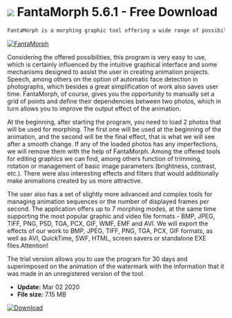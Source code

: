 # ![](https://cdn.softexe.net/static/icon/5/fantamorph-11250.png) FantaMorph 5.6.1 - Free Download

```sh
FantaMorph is a morphing graphic tool offering a wide range of possibilities, allowing you to create animations in which one of the objects smoothly transforms into another.
```
[![FantaMorph](https://gallery.dpcdn.pl/imgc/Tools/14963/g_-_420x350_1.5_-_x20130319195026_00.png)](https://softexe.net/win/multimedia/video/fantamorph:ppbeR.html)

Considering the offered possibilities, this program is very easy to use, which is certainly influenced by the intuitive graphical interface and some mechanisms designed to assist the user in creating animation projects. Speech, among others on the option of automatic face detection in photographs, which besides a great simplification of work also saves user time. FantaMorph, of course, gives you the opportunity to manually set a grid of points and define their dependencies between two photos, which in turn allows you to improve the output effect of the animation.
 
 At the beginning, after starting the program, you need to load 2 photos that will be used for morphing. The first one will be used at the beginning of the animation, and the second will be the final effect, that is what we will see after a smooth change. If any of the loaded photos has any imperfections, we will remove them with the help of FantaMorph. Among the offered tools for editing graphics we can find, among others function of trimming, rotation or management of basic image parameters (brightness, contrast, etc.). There were also interesting effects and filters that would additionally make animations created by us more attractive. 
 
 The user also has a set of slightly more advanced and complex tools for managing animation sequences or the number of displayed frames per second. The application offers up to 7 morphing modes, at the same time supporting the most popular graphic and video file formats - BMP, JPEG, TIFF, PNG, PSD, TGA, PCX, GIF, WMF, EMF and AVI. We will export the effects of our work to BMP, JPEG, TIFF, PNG, TGA, PCX, GIF formats, as well as AVI, QuickTime, SWF, HTML, screen savers or standalone EXE files.Attention!
 
 The trial version allows you to use the program for 30 days and superimposed on the animation of the watermark with the information that it was made in an unregistered version of the tool.


- **Update:** Mar 02 2020
- **File size:** 7.15 MB

[![Download](https://cdn.softexe.net/static/img/download.png)](https://softexe.net/win/multimedia/video/fantamorph:ppbeR.html)


